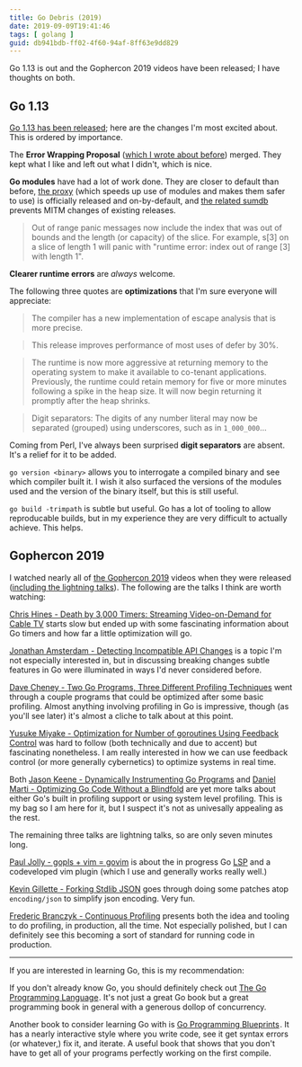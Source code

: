 ```yaml
---
title: Go Debris (2019)
date: 2019-09-09T19:41:46
tags: [ golang ]
guid: db941bdb-ff02-4f60-94af-8ff63e9dd829
---
```

Go 1.13 is out and the Gophercon 2019 videos have been released; I have thoughts
on both.

<!--more-->

## Go 1.13

[Go 1.13 has been released](https://golang.org/doc/go1.13); here are the changes
I'm most excited about.  This is ordered by importance.

The **Error Wrapping Proposal** ([which I wrote about
before](/posts/golang-errors-proposal/)) merged.  They kept what I like and left
out what I didn't, which is nice.

**Go modules** have had a lot of work done.  They are closer to default than before,
[the proxy](https://proxy.golang.org/) (which speeds up use of modules and makes
them safer to use) is officially released and on-by-default, and [the related
sumdb](https://sum.golang.org/) prevents MITM changes of existing releases.

> Out of range panic messages now include the index that was out of bounds and
> the length (or capacity) of the slice. For example, s[3] on a slice of length
> 1 will panic with "runtime error: index out of range [3] with length 1". 

**Clearer runtime errors** are *always* welcome.

The following three quotes are **optimizations** that I'm sure everyone will
appreciate:

> The compiler has a new implementation of escape analysis that is more precise.

> This release improves performance of most uses of defer by 30%.

> The runtime is now more aggressive at returning memory to the operating system
> to make it available to co-tenant applications. Previously, the runtime could
> retain memory for five or more minutes following a spike in the heap size. It
> will now begin returning it promptly after the heap shrinks.


> Digit separators: The digits of any number literal may now be separated
> (grouped) using underscores, such as in `1_000_000`... 

Coming from Perl, I've always been surprised **digit separators** are absent.
It's a relief for it to be added.

`go version <binary>` allows you to interrogate a compiled binary and see which
compiler built it.  I wish it also surfaced the versions of the modules used and
the version of the binary itself, but this is still useful.

`go build -trimpath` is subtle but useful. Go has a lot of tooling to allow
reproducable builds, but in my experience they are very difficult to actually
achieve.  This helps.

## Gophercon 2019

I watched nearly all of [the Gophercon
2019](https://www.youtube.com/playlist?list=PL2ntRZ1ySWBdDyspRTNBIKES1Y-P__59_) videos when they were released
([including the lightning
talks](https://www.youtube.com/playlist?list=PL2ntRZ1ySWBedT1MDWF4xAD39vAad0DBT)).  The following are the talks I think are worth watching:

[Chris Hines - Death by 3,000 Timers: Streaming Video-on-Demand for Cable TV](https://www.youtube.com/watch?v=h0s8CWpIKdg&list=PL2ntRZ1ySWBdDyspRTNBIKES1Y-P__59_&index=14)
starts slow but ended up with some fascinating information about Go timers and
how far a little optimization will go.

[Jonathan Amsterdam - Detecting Incompatible API Changes](https://www.youtube.com/watch?v=JhdL5AkH-AQ&list=PL2ntRZ1ySWBdDyspRTNBIKES1Y-P__59_&index=20)
is a topic I'm not especially interested in, but in discussing breaking changes
subtle features in Go were illuminated in ways I'd never considered before.

[Dave Cheney - Two Go Programs, Three Different Profiling Techniques](https://www.youtube.com/watch?v=nok0aYiGiYA&list=PL2ntRZ1ySWBdDyspRTNBIKES1Y-P__59_&index=9)
went through a couple programs that could be optimized after some basic
profiling.  Almost anything involving profiling in Go is impressive, though (as
you'll see later) it's almost a cliche to talk about at this point.

[Yusuke Miyake - Optimization for Number of goroutines Using Feedback Control](https://www.youtube.com/watch?v=O_R7Nwsix1c&list=PL2ntRZ1ySWBdDyspRTNBIKES1Y-P__59_&index=3&t=0s)
was hard to follow (both technically and due to accent) but fascinating
nonetheless.  I am really interested in how we can use feedback control (or more
generally cybernetics) to optimize systems in real time.

Both [Jason Keene - Dynamically Instrumenting Go Programs](https://www.youtube.com/watch?v=de9cVAx6REA&list=PL2ntRZ1ySWBdDyspRTNBIKES1Y-P__59_&index=21)
and [Daniel Marti - Optimizing Go Code Without a Blindfold](https://www.youtube.com/watch?v=oE_vm7KeV_E&list=PL2ntRZ1ySWBdDyspRTNBIKES1Y-P__59_&index=22)
are yet more talks about either Go's built in profiling support or using system
level profiling.  This is my bag so I am here for it, but I suspect it's not as
univesally appealing as the rest.

The remaining three talks are lightning talks, so are only seven minutes long.

[Paul Jolly - gopls + vim =
govim](https://www.youtube.com/watch?v=DiBZetR733Y&list=PL2ntRZ1ySWBedT1MDWF4xAD39vAad0DBT&index=9&t=0s)
is about the in progress Go
[LSP](https://microsoft.github.io/language-server-protocol/) and a codeveloped
vim plugin (which I use and generally works really well.)

[Kevin Gillette - Forking Stdlib JSON](https://www.youtube.com/watch?v=AssQY0c_fEo&list=PL2ntRZ1ySWBedT1MDWF4xAD39vAad0DBT&index=10&t=0s)
goes through doing some patches atop `encoding/json` to simplify json encoding.
Very fun.

[Frederic Branczyk - Continuous Profiling](https://www.youtube.com/watch?v=HDXEX4zQKoo&list=PL2ntRZ1ySWBedT1MDWF4xAD39vAad0DBT&index=27&t=0s)
presents both the idea and tooling to do profiling, in production, all the time.
Not especially polished, but I can definitely see this becoming a sort of
standard for running code in production.

---

If you are interested in learning Go, this is my recommendation:

If you don't already know Go, you should definitely check out
<a target="_blank" href="https://www.amazon.com/gp/product/0134190440/ref=as_li_tl?ie=UTF8&camp=1789&creative=9325&creativeASIN=0134190440&linkCode=as2&tag=afoolishmanif-20&linkId=44bc682044ff1b8a290c3c35c788e3e5">The Go Programming Language</a><img src="//ir-na.amazon-adsystem.com/e/ir?t=afoolishmanif-20&l=am2&o=1&a=0134190440" width="1" height="1" border="0" alt="" style="border:none !important; margin:0px !important;" />.
It's not just a great Go book but a great programming book in general with a
generous dollop of concurrency.

Another book to consider learning Go with is
<a target="_blank" href="https://www.amazon.com/gp/product/1786468948/ref=as_li_tl?ie=UTF8&camp=1789&creative=9325&creativeASIN=1786468948&linkCode=as2&tag=afoolishmanif-20&linkId=803e58234c448a8d1f4cc2693f2149b8">Go Programming Blueprints</a><img src="//ir-na.amazon-adsystem.com/e/ir?t=afoolishmanif-20&l=am2&o=1&a=1786468948" width="1" height="1" border="0" alt="" style="border:none !important; margin:0px !important;" />.
It has a nearly interactive style where you write code, see it get syntax errors
(or whatever,) fix it, and iterate.  A useful book that shows that you don't
have to get all of your programs perfectly working on the first compile.
